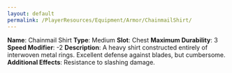 ```yaml
---
layout: default
permalink: /PlayerResources/Equipment/Armor/ChainmailShirt/
---
```

**Name**: Chainmail Shirt
**Type**: Medium
**Slot**: Chest
**Maximum Durability**: 3
**Speed Modifier**: -2
**Description**: A heavy shirt constructed entirely of interwoven metal rings. Excellent defense against blades, but cumbersome.
**Additional Effects**: Resistance to slashing damage.